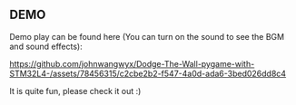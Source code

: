 ## DEMO
Demo play can be found here (You can turn on the sound to see the BGM and sound effects):

https://github.com/johnwangwyx/Dodge-The-Wall-pygame-with-STM32L4-/assets/78456315/c2cbe2b2-f547-4a0d-ada6-3bed026dd8c4

It is quite fun, please check it out :)



